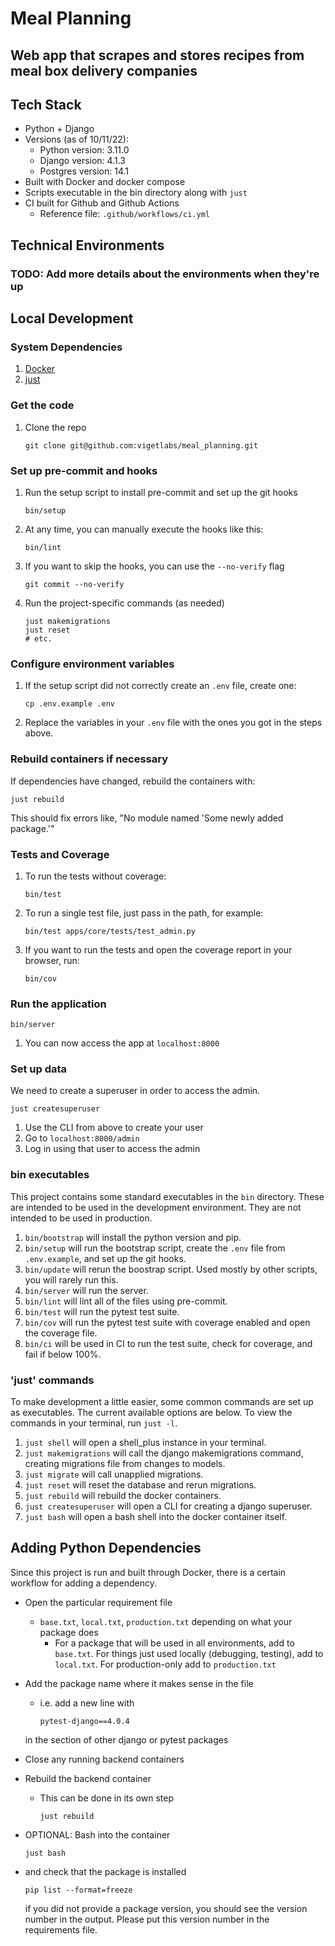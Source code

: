# Meal Planning
## Web app that scrapes and stores recipes from meal box delivery companies
## Tech Stack

* Python + Django
* Versions (as of 10/11/22):
  * Python version: 3.11.0
  * Django version: 4.1.3
  * Postgres version: 14.1
* Built with Docker and docker compose
* Scripts executable in the bin directory along with `just`
* CI built for Github and Github Actions
  * Reference file: `.github/workflows/ci.yml`

## Technical Environments

### TODO: Add more details about the environments when they're up

## Local Development

### System Dependencies
1. [Docker](https://www.docker.com)
2. [just](https://github.com/casey/just)
### Get the code

1. Clone the repo
   ```
   git clone git@github.com:vigetlabs/meal_planning.git
   ```

### Set up pre-commit and hooks

1. Run the setup script to install pre-commit and set up the git hooks
   ```
   bin/setup
   ```
1. At any time, you can manually execute the hooks like this:
   ```
   bin/lint
   ```
1. If you want to skip the hooks, you can use the `--no-verify` flag
   ```
   git commit --no-verify
   ```
1. Run the project-specific commands (as needed)
   ```
   just makemigrations
   just reset
   # etc.
   ```
### Configure environment variables

1. If the setup script did not correctly create an `.env` file, create one:
   ```
   cp .env.example .env
   ```
1. Replace the variables in your `.env` file with the ones you got in the steps above.

### Rebuild containers if necessary

If dependencies have changed, rebuild the containers with:
```
just rebuild
```
This should fix errors like, "No module named 'Some newly added package.'"


### Tests and Coverage

1. To run the tests without coverage:
   ```
   bin/test
   ```
1. To run a single test file, just pass in the path, for example:
   ```
   bin/test apps/core/tests/test_admin.py
   ```
1. If you want to run the tests and open the coverage report in your browser, run:
   ```
   bin/cov
   ```


### Run the application

```
bin/server
```
1. You can now access the app at `localhost:8000`

### Set up data

We need to create a superuser in order to access the admin.

```
just createsuperuser
```
1. Use the CLI from above to create your user
1. Go to `localhost:8000/admin`
1. Log in using that user to access the admin

### bin executables

This project contains some standard executables in the `bin` directory. These are intended to be used in the development environment. They are not intended to be used in production.

1. `bin/bootstrap` will install the python version and pip.
1. `bin/setup` will run the bootstrap script, create the `.env` file from `.env.example`, and set up the git hooks.
1. `bin/update` will rerun the boostrap script. Used mostly by other scripts, you will rarely run this.
1. `bin/server` will run the server.
1. `bin/lint` will lint all of the files using pre-commit.
1. `bin/test` will run the pytest test suite.
1. `bin/cov` will run the pytest test suite with coverage enabled and open the coverage file.
1. `bin/ci` will be used in CI to run the test suite, check for coverage, and fail if below 100%.

### 'just' commands

To make development a little easier, some common commands are set up as executables. The current available options are below. To view the commands in your terminal, run `just -l`.

1. `just shell` will open a shell_plus instance in your terminal.
1. `just makemigrations` will call the django makemigrations command, creating migrations file from changes to models.
1. `just migrate` will call unapplied migrations.
1. `just reset` will reset the database and rerun migrations.
1. `just rebuild` will rebuild the docker containers.
1. `just createsuperuser` will open a CLI for creating a django superuser.
1. `just bash` will open a bash shell into the docker container itself.


## Adding Python Dependencies
Since this project is run and built through Docker, there is a certain workflow for adding a dependency.
- Open the particular requirement file
  - `base.txt`, `local.txt`, `production.txt` depending on what your package does
    - For a package that will be used in all environments, add to `base.txt`. For things just used locally (debugging, testing), add to `local.txt`. For production-only add to `production.txt`
- Add the package name where it makes sense in the file
  - i.e. add a new line with

      ```
      pytest-django==4.0.4
      ```

  in the section of other django or pytest packages
- Close any running backend containers
- Rebuild the backend container
  - This can be done in its own step
      ```
      just rebuild
      ```
- OPTIONAL: Bash into the container
   ```
   just bash
   ```
- and check that the package is installed
   ```
   pip list --format=freeze
   ```
   if you did not provide a package version, you should see the version number in the output. Please put this version number in the requirements file.
